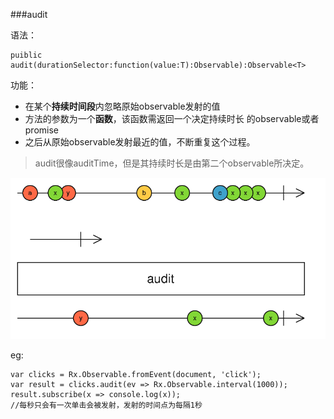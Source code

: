 ###audit

语法：
```
puiblic audit(durationSelector:function(value:T):Observable):Observable<T>
```

功能：

* 在某个**持续时间段**内忽略原始observable发射的值
* 方法的参数为一个**函数**，该函数需返回一个决定持续时长
的observable或者promise
* 之后从原始observable发射最近的值，不断重复这个过程。

>audit很像auditTime，但是其持续时长是由第二个observable所决定。

![](/assets/audit.png)


eg:
```
var clicks = Rx.Observable.fromEvent(document, 'click');
var result = clicks.audit(ev => Rx.Observable.interval(1000));
result.subscribe(x => console.log(x));
//每秒只会有一次单击会被发射，发射的时间点为每隔1秒
```
